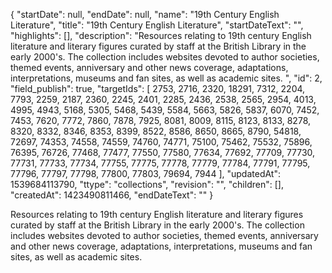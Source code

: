 {
  "startDate": null, 
  "endDate": null, 
  "name": "19th Century English Literature", 
  "title": "19th Century English Literature", 
  "startDateText": "", 
  "highlights": [], 
  "description": "Resources relating to 19th century English literature and literary figures curated by staff at the British Library in the early 2000's. The collection includes websites devoted to author societies, themed events, anniversary and other news coverage, adaptations, interpretations, museums and fan sites, as well as academic sites. ", 
  "id": 2, 
  "field_publish": true, 
  "targetIds": [
    2753, 
    2716, 
    2320, 
    18291, 
    7312, 
    2204, 
    7793, 
    2259, 
    2187, 
    2360, 
    2245, 
    2401, 
    2285, 
    2436, 
    2538, 
    2565, 
    2954, 
    4013, 
    4995, 
    4943, 
    5168, 
    5305, 
    5468, 
    5439, 
    5584, 
    5663, 
    5826, 
    5837, 
    6070, 
    7452, 
    7453, 
    7620, 
    7772, 
    7860, 
    7878, 
    7925, 
    8081, 
    8009, 
    8115, 
    8123, 
    8133, 
    8278, 
    8320, 
    8332, 
    8346, 
    8353, 
    8399, 
    8522, 
    8586, 
    8650, 
    8665, 
    8790, 
    54818, 
    72697, 
    74353, 
    74558, 
    74559, 
    74760, 
    74771, 
    75100, 
    75462, 
    75532, 
    75896, 
    76395, 
    76726, 
    77468, 
    77477, 
    77550, 
    77580, 
    77634, 
    77692, 
    77709, 
    77730, 
    77731, 
    77733, 
    77734, 
    77755, 
    77775, 
    77778, 
    77779, 
    77784, 
    77791, 
    77795, 
    77796, 
    77797, 
    77798, 
    77800, 
    77803, 
    79694, 
    7944
  ], 
  "updatedAt": 1539684113790, 
  "ttype": "collections", 
  "revision": "", 
  "children": [], 
  "createdAt": 1423490811466, 
  "endDateText": ""
}

Resources relating to 19th century English literature and literary figures curated by staff at the British Library in the early 2000's. The collection includes websites devoted to author societies, themed events, anniversary and other news coverage, adaptations, interpretations, museums and fan sites, as well as academic sites. 